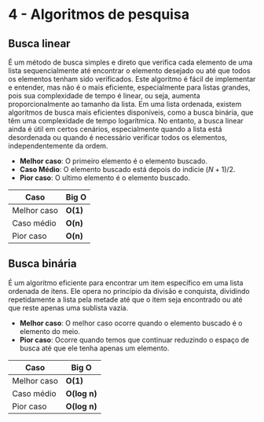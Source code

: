 # 4 - Algoritmos de pesquisa

## Busca linear
É um método de busca simples e direto que verifica cada elemento de uma lista sequencialmente até encontrar o elemento desejado ou até que todos os elementos tenham sido verificados. Este algoritmo é fácil de implementar e entender, mas não é o mais eficiente, especialmente para listas grandes, pois sua complexidade de tempo é linear, ou seja, aumenta proporcionalmente ao tamanho da lista. Em uma lista ordenada, existem algoritmos de busca mais eficientes disponíveis, como a busca binária, que têm uma complexidade de tempo logarítmica. No entanto, a busca linear ainda é útil em certos cenários, especialmente quando a lista está desordenada ou quando é necessário verificar todos os elementos, independentemente da ordem.

- **Melhor caso**: O primeiro elemento é o elemento buscado.
- **Caso Médio**: O elemento buscado está depois do indicie $(N+1)/2$.
- **Pior caso**: O ultimo elemento é o elemento buscado.

| Caso | Big O |
| --- | --- |
| Melhor caso | **O(1)** |
| Caso médio | **O(n)** |
| Pior caso | **O(n)** |

## Busca binária 

É um algoritmo eficiente para encontrar um item específico em uma lista ordenada de itens. Ele opera no princípio da divisão e conquista, dividindo repetidamente a lista pela metade até que o item seja encontrado ou até que reste apenas uma sublista vazia.

- **Melhor caso**: O melhor caso ocorre quando o elemento buscado é o elemento do meio.
- **Pior caso**: Ocorre quando temos que continuar reduzindo o espaço de busca até que ele tenha apenas um elemento.

| Caso | Big O |
| --- | --- |
| Melhor caso | **O(1)** |
| Caso médio | **O(log n)** |
| Pior caso | **O(log n)** |